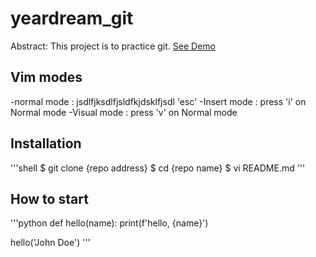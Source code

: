 # yeardream_git

Abstract: This project is to practice git.
[See Demo](https://www.google.com)

## Vim modes

-normal mode : jsdlfjksdlfjsldfkjdsklfjsdl 'esc'
-Insert mode : press 'i' on Normal mode
-Visual mode : press 'v' on Normal mode


## Installation

'''shell
$ git clone {repo address}
$ cd {repo name}
$ vi README.md
'''

## How to start
'''python
def hello(name):
    print(f'hello, {name}')

hello('John Doe')
'''
